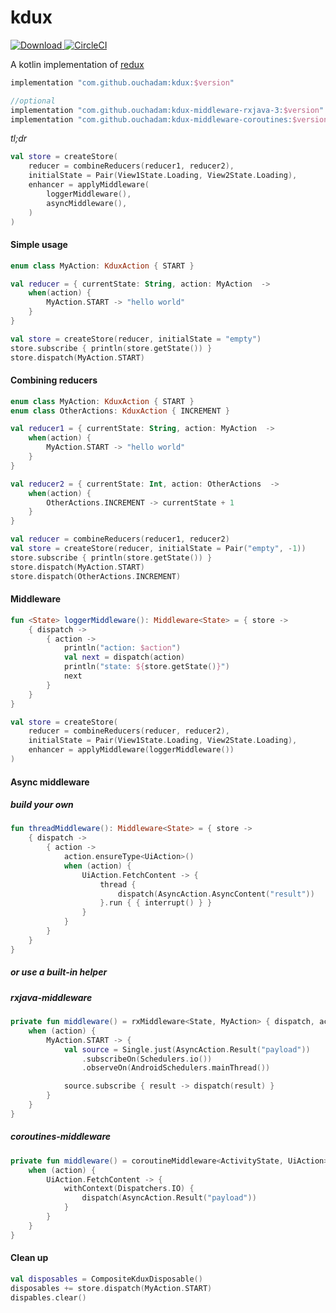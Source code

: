 # kdux

[ ![Download](https://api.bintray.com/packages/ouchadam/maven/kdux/images/download.svg) ](https://bintray.com/ouchadam/maven/kdux/_latestVersion) [![CircleCI](https://circleci.com/gh/ouchadam/kdux.svg?style=svg)](https://circleci.com/gh/ouchadam/kdux)


A kotlin implementation of [redux](https://redux.js.org/)

```gradle
implementation "com.github.ouchadam:kdux:$version"

//optional
implementation "com.github.ouchadam:kdux-middleware-rxjava-3:$version"
implementation "com.github.ouchadam:kdux-middleware-coroutines:$version"
```

_tl;dr_

```kotlin
val store = createStore(
    reducer = combineReducers(reducer1, reducer2),
    initialState = Pair(View1State.Loading, View2State.Loading),
    enhancer = applyMiddleware(
        loggerMiddleware(),
        asyncMiddleware(),
    )
)
```

#### Simple usage

```kotlin
enum class MyAction: KduxAction { START }

val reducer = { currentState: String, action: MyAction  ->
    when(action) {
        MyAction.START -> "hello world"
    }
}

val store = createStore(reducer, initialState = "empty")
store.subscribe { println(store.getState()) }
store.dispatch(MyAction.START)
```

#### Combining reducers
```kotlin
enum class MyAction: KduxAction { START }
enum class OtherActions: KduxAction { INCREMENT }

val reducer1 = { currentState: String, action: MyAction  ->
    when(action) {
        MyAction.START -> "hello world"
    }
}

val reducer2 = { currentState: Int, action: OtherActions  ->
    when(action) {
        OtherActions.INCREMENT -> currentState + 1
    }
}

val reducer = combineReducers(reducer1, reducer2)
val store = createStore(reducer, initialState = Pair("empty", -1))
store.subscribe { println(store.getState()) }
store.dispatch(MyAction.START)
store.dispatch(OtherActions.INCREMENT)
```

#### Middleware

```kotlin
fun <State> loggerMiddleware(): Middleware<State> = { store ->
    { dispatch ->
        { action ->
            println("action: $action")
            val next = dispatch(action)
            println("state: ${store.getState()}")
            next
        }
    }
}

val store = createStore(
    reducer = combineReducers(reducer, reducer2),
    initialState = Pair(View1State.Loading, View2State.Loading),
    enhancer = applyMiddleware(loggerMiddleware())
)
```

#### Async middleware

##### build your own

```kotlin
fun threadMiddleware(): Middleware<State> = { store ->
    { dispatch ->
        { action ->
            action.ensureType<UiAction>()
            when (action) {
                UiAction.FetchContent -> {
                    thread { 
                        dispatch(AsyncAction.AsyncContent("result")) 
                    }.run { { interrupt() } }
                }
            }
        }
    }
}
```

##### or use a built-in helper

##### rxjava-middleware

```kotlin
private fun middleware() = rxMiddleware<State, MyAction> { dispatch, action ->
    when (action) {
        MyAction.START -> {
            val source = Single.just(AsyncAction.Result("payload"))
                .subscribeOn(Schedulers.io())
                .observeOn(AndroidSchedulers.mainThread())

            source.subscribe { result -> dispatch(result) }
        }
    }
}
```

##### coroutines-middleware

```kotlin
private fun middleware() = coroutineMiddleware<ActivityState, UiAction>(GlobalScope) { dispatch, action ->
    when (action) {
        UiAction.FetchContent -> {
            withContext(Dispatchers.IO) {
                dispatch(AsyncAction.Result("payload"))
            }
        }
    }
}
```

#### Clean up

```kotlin
val disposables = CompositeKduxDisposable()
disposables += store.dispatch(MyAction.START)
dispables.clear()
```
